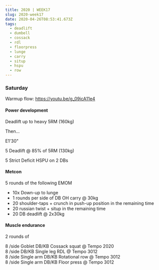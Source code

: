 ```yaml
---
title: 2020 | WEEK17
slug: 2020-week17
date: 2020-04-26T08:53:41.673Z
tags:
  - deadlift
  - dumbell
  - cossack
  - rdl
  - floorpress
  - lunge
  - carry
  - situp
  - hspu
  - row
---
```

### Saturday

Warmup flow: <https://youtu.be/g_09icA11e4>

#### Power development

Deadlift up to heavy 5RM (160kg)

Then...

E1'30"

5 Deadlift @ 85% of 5RM (130kg)

5 Strict Deficit HSPU on 2 DBs

#### Metcon

5 rounds of the following EMOM

* 10x Down-up to lunge
* 1 rounds per side of DB OH carry @ 30kg
* 20 shoulder-taps + crunch in push-up position in the remaining time
* 20 russian twist + situp in the remaining time
* 20 DB deadlift @ 2x30kg

#### Muscle endurance

2 rounds of 

8 /side Goblet DB/KB Cossack squat @ Tempo 2020\
8 /side DB/KB Single leg RDL @ Tempo 3012\
8 /side Single arm DB/KB Rotational row @ Tempo 3012\
8 /side Single arm DB/KB Floor press @ Tempo 3012